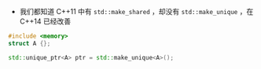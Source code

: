 
- 我们都知道 C++11 中有 `std::make_shared` ，却没有 `std::make_unique` ，在 C++14 已经改善
```cpp
#include <memory>
struct A {};

std::unique_ptr<A> ptr = std::make_unique<A>();
```
